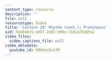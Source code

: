 ```yaml
---
content_type: resource
description: ''
file: null
resourcetype: Video
title: 'Lecture 20: Rhythm (cont.); Prominence'
uid: 6ab64ec5-4d57-2dd3-e98a-c5d1a79a89a2
video_files:
  video_captions_file: null
video_metadata:
  youtube_id: VRMakiEeVJM
---
```

